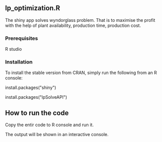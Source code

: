 ## lp_optimization.R

The shiny app solves wyndorglass problem. That is to maximise the profit with the help of plant availability, production time, production cost.

### Prerequisites

R studio

### Installation

To install the stable version from CRAN, simply run the following from an R console:

install.packages("shiny")

install.packages("lpSolveAPI")

## How to run the code

Copy the entir code to R console and run it.

The output will be shown in an interactive console.
